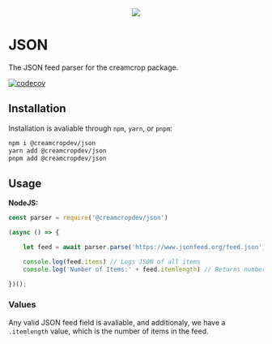 <div align='center'>
    <img src='https://www.jsonfeed.org/uploads/2020/cc9d8e166d.png'>
</div>

# JSON
The JSON feed parser for the creamcrop package.

[![codecov](https://codecov.io/gh/creamcropdev/json/branch/main/graph/badge.svg?token=KFJWW7TWFY)](https://codecov.io/gh/creamcropdev/json)

## Installation

Installation is avaliable through `npm`, `yarn`, or `pnpm`:
```sh
npm i @creamcropdev/json
yarn add @creamcropdev/json
pnpm add @creamcropdev/json
```

## Usage

**NodeJS:**
```javascript
const parser = require('@creamcropdev/json')

(async () => {

    let feed = await parser.parse('https://www.jsonfeed.org/feed.json')

    console.log(feed.items) // Logs JSON of all items
    console.log('Number of Items:' + feed.itemlength) // Returns number of items in the feed

})();
```

### Values

Any valid JSON feed field is avaliable, and additionaly, we have a `.itemlength` value, which is the number of items in the feed. 